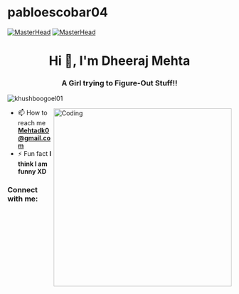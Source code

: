 # pabloescobar04
[![MasterHead](https://wallpapercave.com/wp/wp2757844.gif)](https://khushboogoel01.github.io)
[![MasterHead](https://wallpapercave.com/wp/wp2757844.gif)](https://khushboogoel01.github.io)
<h1 align="center">Hi 👋, I'm Dheeraj Mehta</h1>
<h3 align="center">A Girl trying to Figure-Out Stuff!!</h3>

<p align="left"> <img src="https://komarev.com/ghpvc/?username=khushboogoel01&label=Profile%20views&color=129e00&style=plastic" alt="khushboogoel01" /> </p>
<img align="right" alt="Coding" width="400" src="https://cdn.dribbble.com/users/2646423/screenshots/5507196/computer.gif">

- 📫 How to reach me **Mehtadk0@gmail.com**
- ⚡ Fun fact **I think I am funny XD**
<h3 >Connect with me:</h3>

